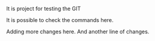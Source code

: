It is project for testing the GIT

It is possible to check the commands here.

Adding more changes here.
And another line of changes.